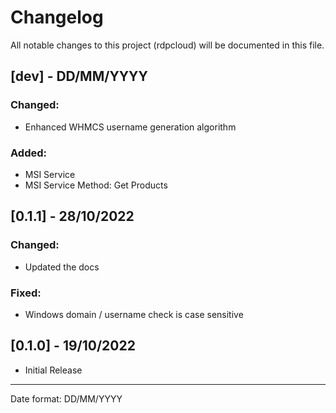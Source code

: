 # Changelog

All notable changes to this project (rdpcloud) will be documented in this file.

## [dev] - DD/MM/YYYY
### Changed:
 - Enhanced WHMCS username generation algorithm

### Added:
 - MSI Service
 - MSI Service Method: Get Products

## [0.1.1] - 28/10/2022
### Changed:
 - Updated the docs

### Fixed:
 - Windows domain / username check is case sensitive

## [0.1.0] - 19/10/2022
- Initial Release

___
Date format: DD/MM/YYYY
